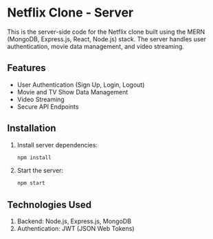 # Netflix Clone - Server

This is the server-side code for the Netflix clone built using the MERN (MongoDB, Express.js, React, Node.js) stack. The server handles user authentication, movie data management, and video streaming.

## Features

- User Authentication (Sign Up, Login, Logout)
- Movie and TV Show Data Management
- Video Streaming
- Secure API Endpoints

## Installation

1. Install server dependencies:
   ```bash
   npm install
2. Start the server:
   ```bash
   npm start

## Technologies Used

1. Backend: Node.js, Express.js, MongoDB
2. Authentication: JWT (JSON Web Tokens)

